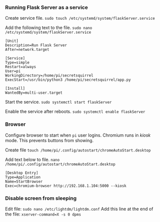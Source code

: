 

### Running Flask Server as a service
Create service file. `sudo touch /etc/systemd/system/flaskServer.service`

Add the following text to the file. `sudo nano /etc/systemd/system/flaskServer.service`
```
[Unit]
Description=Run Flask Server
After=network.target

[Service]
Type=simple
Restart=always
User=pi
WorkingDirectory=/home/pi/secretsquirrel
ExecStart=/usr/bin/python3 /home/pi/secretsquirrel/app.py

[Install]
WantedBy=multi-user.target
```

Start the service. `sudo systemctl start flaskServer`

Enable the service after reboots. `sudo systemctl enable flaskServer`


### Browser
Configure browser to start when `pi` user logins. Chromium runs in *kiosk* mode. This prevents buttons from showing. 

Create file
`touch /home/pi/.config/autostart/chromeAutoStart.desktop`

Add text below to file. `nano /home/pi/.config/autostart/chromeAutoStart.desktop`

```
[Desktop Entry]
Type=Application
Name=StartBrowser
Exec=chromium-browser http://192.168.1.104:5000 --kiosk
```

### Disable screen from sleeping
Edit file: `sudo nano /etc/lightdm/lightdm.conf`
Add this line at the end of the file: `xserver-command=X -s 0 dpms`
